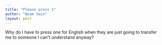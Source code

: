 ```yaml
---
title: "Please press 1"
author: "Noam Sain"
layout: post
---
```


Why do I have to press one for English when they are just going to transfer me to someone I can't understand anyway?